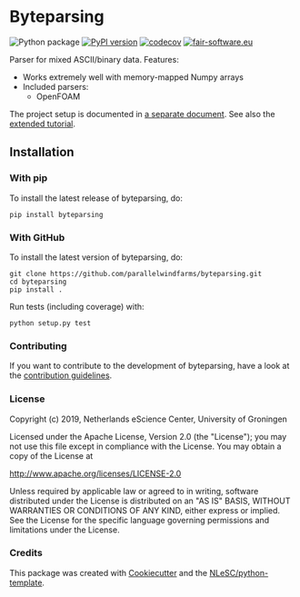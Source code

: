 # Byteparsing

![Python package](https://github.com/parallelwindfarms/byteparsing/workflows/Python%20package/badge.svg)
[![PyPI version](https://img.shields.io/pypi/v/byteparsing.svg?colorB=blue)](https://pypi.python.org/pypi/byteparsing/)
[![codecov](https://codecov.io/gh/parallelwindfarms/byteparsing/graph/badge.svg)](https://codecov.io/gh/parallelwindfarms/byteparsing)
[![fair-software.eu](https://img.shields.io/badge/fair--software.eu-%E2%97%8F%20%20%E2%97%8F%20%20%E2%97%8F%20%20%E2%97%8F%20%20%E2%97%8B-orange)](https://fair-software.eu)

Parser for mixed ASCII/binary data. Features:

- Works extremely well with memory-mapped Numpy arrays
- Included parsers:
    - OpenFOAM

The project setup is documented in [a separate
document](project_setup.rst).
See also the [extended tutorial](https://parallelwindfarms.github.io/byteparsing/functional.html).

## Installation

### With pip

To install the latest release of byteparsing, do:

```{.console}
pip install byteparsing
```

### With GitHub

To install the latest version of byteparsing, do:

```{.console}
git clone https://github.com/parallelwindfarms/byteparsing.git
cd byteparsing
pip install .
```

Run tests (including coverage) with:

``` {.console}
python setup.py test
```

### Contributing

If you want to contribute to the development of byteparsing, have a look
at the [contribution guidelines](CONTRIBUTING.rst).

### License

Copyright (c) 2019, Netherlands eScience Center, University of Groningen

Licensed under the Apache License, Version 2.0 (the \"License\"); you
may not use this file except in compliance with the License. You may
obtain a copy of the License at

<http://www.apache.org/licenses/LICENSE-2.0>

Unless required by applicable law or agreed to in writing, software
distributed under the License is distributed on an \"AS IS\" BASIS,
WITHOUT WARRANTIES OR CONDITIONS OF ANY KIND, either express or implied.
See the License for the specific language governing permissions and
limitations under the License.

### Credits

This package was created with
[Cookiecutter](https://github.com/audreyr/cookiecutter) and the
[NLeSC/python-template](https://github.com/NLeSC/python-template).
